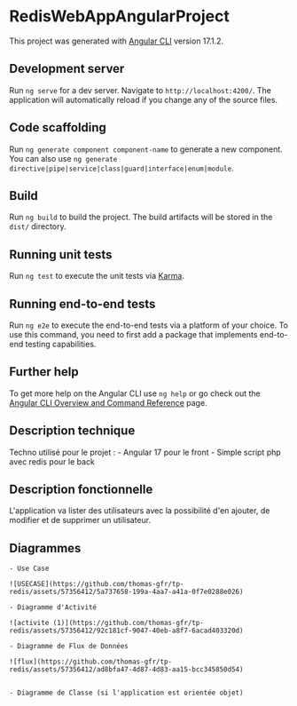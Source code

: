 # RedisWebAppAngularProject

This project was generated with [Angular CLI](https://github.com/angular/angular-cli) version 17.1.2.

## Development server

Run `ng serve` for a dev server. Navigate to `http://localhost:4200/`. The application will automatically reload if you change any of the source files.

## Code scaffolding

Run `ng generate component component-name` to generate a new component. You can also use `ng generate directive|pipe|service|class|guard|interface|enum|module`.

## Build

Run `ng build` to build the project. The build artifacts will be stored in the `dist/` directory.

## Running unit tests

Run `ng test` to execute the unit tests via [Karma](https://karma-runner.github.io).

## Running end-to-end tests

Run `ng e2e` to execute the end-to-end tests via a platform of your choice. To use this command, you need to first add a package that implements end-to-end testing capabilities.

## Further help

To get more help on the Angular CLI use `ng help` or go check out the [Angular CLI Overview and Command Reference](https://angular.io/cli) page.

## Description technique
Techno utilisé pour le projet : 
    - Angular 17 pour le front
    - Simple script php avec redis pour le back

## Description fonctionnelle
L'application va lister des utilisateurs avec la possibilité d'en ajouter, de modifier et de supprimer un utilisateur.

## Diagrammes ##

    - Use Case

    ![USECASE](https://github.com/thomas-gfr/tp-redis/assets/57356412/5a737658-199a-4aa7-a41a-0f7e0288e026)

    - Diagramme d'Activité

    ![activite (1)](https://github.com/thomas-gfr/tp-redis/assets/57356412/92c181cf-9047-40eb-a8f7-6acad403320d)
    
    - Diagramme de Flux de Données
    
    ![flux](https://github.com/thomas-gfr/tp-redis/assets/57356412/ad8bfa47-4d87-4d83-aa15-bcc345850d54)


    - Diagramme de Classe (si l'application est orientée objet)
